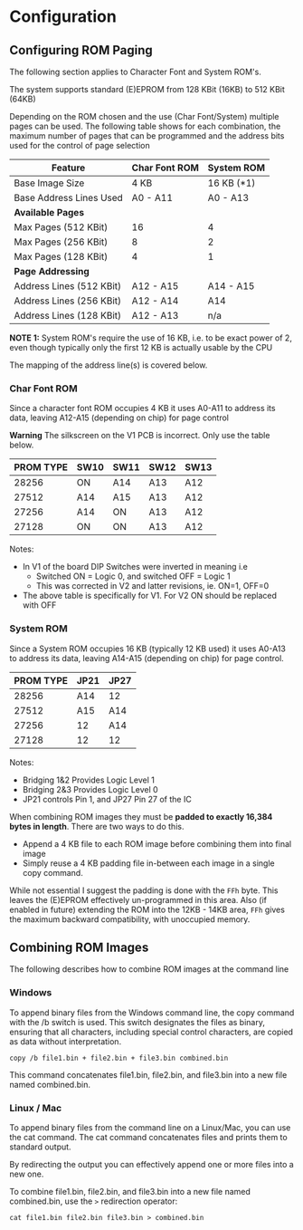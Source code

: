 # Configuration

## Configuring ROM Paging

The following section applies to Character Font and System ROM's.

The system supports standard (E)EPROM from 128 KBit (16KB) to 512 KBit (64KB)

Depending on the ROM chosen and the use (Char Font/System) multiple pages can be used. 
The following table shows for each combination, the maximum number of pages
that can be programmed and the address bits used for the control of page selection

| Feature                  | Char Font ROM | System ROM |
|--------------------------|---------------|------------|
| Base Image Size          | 4 KB          | 16 KB (*1) |
| Base Address Lines Used  | A0 - A11      | A0 - A13   |
| **Available Pages**      |               |            |
| Max Pages (512 KBit)     | 16            | 4          |
| Max Pages (256 KBit)     | 8             | 2          |
| Max Pages (128 KBit)     | 4             | 1          |
| **Page Addressing**      |               |            |
| Address Lines (512 KBit) | A12 - A15     | A14 - A15  |
| Address Lines (256 KBit) | A12 - A14     | A14        |
| Address Lines (128 KBit) | A12 - A13     | n/a        |

**NOTE 1:** System ROM's require the use of 16 KB, i.e. to be exact power of 2, 
even though typically only the first 12 KB is actually usable by the CPU 

The mapping of the address line(s) is covered below.

### Char Font ROM

Since a character font ROM occupies 4 KB it uses A0-A11 
to address its data, leaving A12-A15 (depending on chip) for page control

**Warning** The silkscreen on the V1 PCB is incorrect. Only use the table below.

| PROM TYPE | SW10 | SW11 | SW12 | SW13  |
|-----------|------|------|------|-------|
| 28256     | ON   | A14  | A13  | A12   |
| 27512     | A14  | A15  | A13  | A12   |
| 27256     | A14  | ON   | A13  | A12   |
| 27128     | ON   | ON   | A13  | A12   |

Notes:
- In V1 of the board DIP Switches were inverted in meaning i.e
  - Switched ON = Logic 0, and switched OFF = Logic 1 
  - This was corrected in V2 and latter revisions, ie. ON=1, OFF=0
- The above table is specifically for V1. For V2 ON should be replaced with OFF

### System ROM

Since a System ROM occupies 16 KB (typically 12 KB used) it uses A0-A13
to address its data, leaving A14-A15 (depending on chip) for page control.

| PROM TYPE | JP21 | JP27 |
|-----------|------|------|
| 28256     | A14  | 12   |
| 27512     | A15  | A14  |
| 27256     | 12   | A14  |
| 27128     | 12   | 12   |

Notes:
- Bridging 1&2 Provides Logic Level 1
- Bridging 2&3 Provides Logic Level 0
- JP21 controls Pin 1, and JP27 Pin 27 of the IC

When combining ROM images they must be **padded to exactly
16,384 bytes in length**. There are two ways to do this.
* Append a 4 KB file to each ROM image before combining them into final image
* Simply reuse a 4 KB padding file in-between each image in a single copy command.

While not essential I suggest the padding is done with the `FFh` byte.
This leaves the (E)EPROM effectively un-programmed in this area. 
Also (if enabled in future) extending the ROM into the 12KB - 14KB area,
`FFh` gives the maximum backward compatibility, with unoccupied memory.

## Combining ROM Images

The following describes how to combine ROM images at the command line

### Windows

To append binary files from the Windows command line, the copy command with the /b switch is used. 
This switch designates the files as binary, ensuring that all characters, including special 
control characters, are copied as data without interpretation.

```copy /b file1.bin + file2.bin + file3.bin combined.bin```

This command concatenates file1.bin, file2.bin, and file3.bin into a new file named combined.bin.

### Linux / Mac

To append binary files from the command line on a Linux/Mac, you can use the cat command.
The cat command concatenates files and prints them to standard output. 

By redirecting the output you can effectively append one or more files into a new one.

To combine file1.bin, file2.bin, and file3.bin into a new file named combined.bin, 
use the `>` redirection operator:

```cat file1.bin file2.bin file3.bin > combined.bin```

